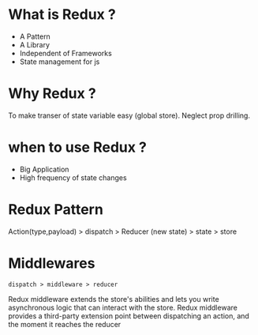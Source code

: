 # What is Redux ?

- A Pattern
- A Library
- Independent of Frameworks
- State management for js

# Why Redux ?

To make transer of state variable easy (global store). Neglect prop drilling.


# when to use Redux ?

- Big Application
- High frequency of state changes

# Redux Pattern

Action(type,payload) > dispatch > Reducer (new state) > state > store

# Middlewares

```
dispatch > middleware > reducer
```
Redux middleware extends the store's abilities and lets you write asynchronous logic that can interact with the store. 
Redux middleware provides a third-party extension point between dispatching an action, and the moment it reaches the reducer
